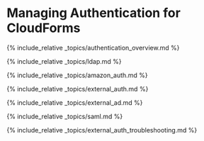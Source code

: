 ---
---

# Managing Authentication for CloudForms

{% include_relative _topics/authentication_overview.md %}

{% include_relative _topics/ldap.md %}

{% include_relative _topics/amazon_auth.md %}

{% include_relative _topics/external_auth.md %}

{% include_relative _topics/external_ad.md %}

{% include_relative _topics/saml.md %}

{% include_relative _topics/external_auth_troubleshooting.md %}
